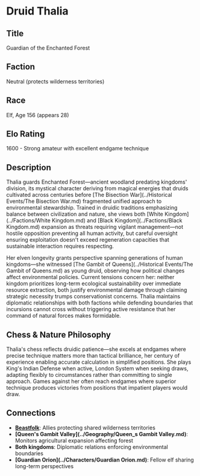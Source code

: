 <!-- Expanded by AI: 2025-10-13 -->

# Druid Thalia

## Title
Guardian of the Enchanted Forest

## Faction
Neutral (protects wilderness territories)

## Race
Elf, Age 156 (appears 28)

## Elo Rating
1600 - Strong amateur with excellent endgame technique

## Description

Thalia guards Enchanted Forest—ancient woodland predating kingdoms' division, its mystical character deriving from magical energies that druids cultivated across centuries before [The Bisection War](../Historical Events/The Bisection War.md) fragmented unified approach to environmental stewardship. Trained in druidic traditions emphasizing balance between civilization and nature, she views both [White Kingdom](../Factions/White Kingdom.md) and [Black Kingdom](../Factions/Black Kingdom.md) expansion as threats requiring vigilant management—not hostile opposition preventing all human activity, but careful oversight ensuring exploitation doesn't exceed regeneration capacities that sustainable interaction requires respecting.

Her elven longevity grants perspective spanning generations of human kingdoms—she witnessed [The Gambit of Queens](../Historical Events/The Gambit of Queens.md) as young druid, observing how political changes affect environmental policies. Current tensions concern her: neither kingdom prioritizes long-term ecological sustainability over immediate resource extraction, both justify environmental damage through claiming strategic necessity trumps conservationist concerns. Thalia maintains diplomatic relationships with both factions while defending boundaries that incursions cannot cross without triggering active resistance that her command of natural forces makes formidable.

## Chess & Nature Philosophy

Thalia's chess reflects druidic patience—she excels at endgames where precise technique matters more than tactical brilliance, her century of experience enabling accurate calculation in simplified positions. She plays King's Indian Defense when active, London System when seeking draws, adapting flexibly to circumstances rather than committing to single approach. Games against her often reach endgames where superior technique produces victories from positions that impatient players would draw.

## Connections

- **[Beastfolk](../Races/Beastfolk.md)**: Allies protecting shared wilderness territories
- **[Queen's Gambit Valley](../Geography/Queen_s Gambit Valley.md)**: Monitors agricultural expansion affecting forest
- **Both kingdoms**: Diplomatic relations enforcing environmental boundaries
- **[Guardian Orion](../Characters/Guardian Orion.md)**: Fellow elf sharing long-term perspectives
